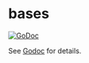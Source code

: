 [docimg]:https://godoc.org/github.com/ardnew/bases?status.svg
[docurl]:https://godoc.org/github.com/ardnew/bases

# bases

[![GoDoc][docimg]][docurl]

See [Godoc](https://godoc.org/github.com/ardnew/bases) for details.
